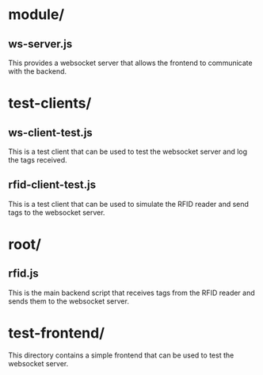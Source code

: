 # module/
## ws-server.js
This provides a websocket server that allows the frontend to communicate with the backend.

# test-clients/
## ws-client-test.js
This is a test client that can be used to test the websocket server and log the tags received.

## rfid-client-test.js
This is a test client that can be used to simulate the RFID reader and send tags to the websocket server.

# root/
## rfid.js 
This is the main backend script that receives tags from the RFID reader and sends them to the websocket server.

# test-frontend/
This directory contains a simple frontend that can be used to test the websocket server.